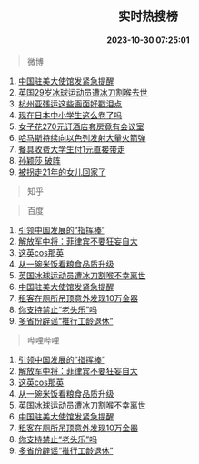 <div align="center"><h2>实时热搜榜</h2><h4>2023-10-30 07:25:01</h4></div>

> 微博  

1. [中国驻美大使馆发紧急提醒](https://s.weibo.com/weibo?q=%23%E4%B8%AD%E5%9B%BD%E9%A9%BB%E7%BE%8E%E5%A4%A7%E4%BD%BF%E9%A6%86%E5%8F%91%E7%B4%A7%E6%80%A5%E6%8F%90%E9%86%92%23&t=31&band_rank=1&Refer=top)<br />
2. [英国29岁冰球运动员遭冰刀割喉去世](https://s.weibo.com/weibo?q=%23%E8%8B%B1%E5%9B%BD29%E5%B2%81%E5%86%B0%E7%90%83%E8%BF%90%E5%8A%A8%E5%91%98%E9%81%AD%E5%86%B0%E5%88%80%E5%89%B2%E5%96%89%E5%8E%BB%E4%B8%96%23&t=31&band_rank=2&Refer=top)<br />
3. [杭州亚残运这些画面好戳泪点](https://s.weibo.com/weibo?q=%23%E6%9D%AD%E5%B7%9E%E4%BA%9A%E6%AE%8B%E8%BF%90%E8%BF%99%E4%BA%9B%E7%94%BB%E9%9D%A2%E5%A5%BD%E6%88%B3%E6%B3%AA%E7%82%B9%23&t=31&band_rank=3&Refer=top)<br />
4. [现在日本中小学生这么卷了吗](https://s.weibo.com/weibo?q=%E7%8E%B0%E5%9C%A8%E6%97%A5%E6%9C%AC%E4%B8%AD%E5%B0%8F%E5%AD%A6%E7%94%9F%E8%BF%99%E4%B9%88%E5%8D%B7%E4%BA%86%E5%90%97&t=31&band_rank=4&Refer=top)<br />
5. [女子花270元订酒店套房竟有会议室](https://s.weibo.com/weibo?q=%23%E5%A5%B3%E5%AD%90%E8%8A%B1270%E5%85%83%E8%AE%A2%E9%85%92%E5%BA%97%E5%A5%97%E6%88%BF%E7%AB%9F%E6%9C%89%E4%BC%9A%E8%AE%AE%E5%AE%A4%23&t=31&band_rank=5&Refer=top)<br />
6. [哈马斯持续向以色列发射大量火箭弹](https://s.weibo.com/weibo?q=%23%E5%93%88%E9%A9%AC%E6%96%AF%E6%8C%81%E7%BB%AD%E5%90%91%E4%BB%A5%E8%89%B2%E5%88%97%E5%8F%91%E5%B0%84%E5%A4%A7%E9%87%8F%E7%81%AB%E7%AE%AD%E5%BC%B9%23&t=31&band_rank=6&Refer=top)<br />
7. [餐具收费大学生付1元直接带走](https://s.weibo.com/weibo?q=%23%E9%A4%90%E5%85%B7%E6%94%B6%E8%B4%B9%E5%A4%A7%E5%AD%A6%E7%94%9F%E4%BB%981%E5%85%83%E7%9B%B4%E6%8E%A5%E5%B8%A6%E8%B5%B0%23&t=31&band_rank=7&Refer=top)<br />
8. [孙颖莎 破阵](https://s.weibo.com/weibo?q=%E5%AD%99%E9%A2%96%E8%8E%8E%20%E7%A0%B4%E9%98%B5&t=31&band_rank=8&Refer=top)<br />
9. [被拐走21年的女儿回家了](https://s.weibo.com/weibo?q=%23%E8%A2%AB%E6%8B%90%E8%B5%B021%E5%B9%B4%E7%9A%84%E5%A5%B3%E5%84%BF%E5%9B%9E%E5%AE%B6%E4%BA%86%23&t=31&band_rank=9&Refer=top)<br />

> 知乎  


> 百度  

1. [引领中国发展的“指挥棒”](https://www.baidu.com/s?wd=%E5%BC%95%E9%A2%86%E4%B8%AD%E5%9B%BD%E5%8F%91%E5%B1%95%E7%9A%84%E2%80%9C%E6%8C%87%E6%8C%A5%E6%A3%92%E2%80%9D&sa=fyb_news&rsv_dl=fyb_news)<br />
2. [解放军中将：菲律宾不要狂妄自大](https://www.baidu.com/s?wd=%E8%A7%A3%E6%94%BE%E5%86%9B%E4%B8%AD%E5%B0%86%EF%BC%9A%E8%8F%B2%E5%BE%8B%E5%AE%BE%E4%B8%8D%E8%A6%81%E7%8B%82%E5%A6%84%E8%87%AA%E5%A4%A7&sa=fyb_news&rsv_dl=fyb_news)<br />
3. [这英cos那英](https://www.baidu.com/s?wd=%E8%BF%99%E8%8B%B1cos%E9%82%A3%E8%8B%B1&sa=fyb_news&rsv_dl=fyb_news)<br />
4. [从一碗米饭看粮食品质升级](https://www.baidu.com/s?wd=%E4%BB%8E%E4%B8%80%E7%A2%97%E7%B1%B3%E9%A5%AD%E7%9C%8B%E7%B2%AE%E9%A3%9F%E5%93%81%E8%B4%A8%E5%8D%87%E7%BA%A7&sa=fyb_news&rsv_dl=fyb_news)<br />
5. [英国冰球运动员遭冰刀割喉不幸离世](https://www.baidu.com/s?wd=%E8%8B%B1%E5%9B%BD%E5%86%B0%E7%90%83%E8%BF%90%E5%8A%A8%E5%91%98%E9%81%AD%E5%86%B0%E5%88%80%E5%89%B2%E5%96%89%E4%B8%8D%E5%B9%B8%E7%A6%BB%E4%B8%96&sa=fyb_news&rsv_dl=fyb_news)<br />
6. [中国驻美大使馆发紧急提醒](https://www.baidu.com/s?wd=%E4%B8%AD%E5%9B%BD%E9%A9%BB%E7%BE%8E%E5%A4%A7%E4%BD%BF%E9%A6%86%E5%8F%91%E7%B4%A7%E6%80%A5%E6%8F%90%E9%86%92&sa=fyb_news&rsv_dl=fyb_news)<br />
7. [租客在厕所吊顶意外发现10万金器](https://www.baidu.com/s?wd=%E7%A7%9F%E5%AE%A2%E5%9C%A8%E5%8E%95%E6%89%80%E5%90%8A%E9%A1%B6%E6%84%8F%E5%A4%96%E5%8F%91%E7%8E%B010%E4%B8%87%E9%87%91%E5%99%A8&sa=fyb_news&rsv_dl=fyb_news)<br />
8. [你支持禁止“老头乐”吗](https://www.baidu.com/s?wd=%E4%BD%A0%E6%94%AF%E6%8C%81%E7%A6%81%E6%AD%A2%E2%80%9C%E8%80%81%E5%A4%B4%E4%B9%90%E2%80%9D%E5%90%97&sa=fyb_news&rsv_dl=fyb_news)<br />
9. [多省份辟谣“推行工龄退休”](https://www.baidu.com/s?wd=%E5%A4%9A%E7%9C%81%E4%BB%BD%E8%BE%9F%E8%B0%A3%E2%80%9C%E6%8E%A8%E8%A1%8C%E5%B7%A5%E9%BE%84%E9%80%80%E4%BC%91%E2%80%9D&sa=fyb_news&rsv_dl=fyb_news)<br />

> 哔哩哔哩  

1. [引领中国发展的“指挥棒”](https://www.baidu.com/s?wd=%E5%BC%95%E9%A2%86%E4%B8%AD%E5%9B%BD%E5%8F%91%E5%B1%95%E7%9A%84%E2%80%9C%E6%8C%87%E6%8C%A5%E6%A3%92%E2%80%9D&sa=fyb_news&rsv_dl=fyb_news)<br />
2. [解放军中将：菲律宾不要狂妄自大](https://www.baidu.com/s?wd=%E8%A7%A3%E6%94%BE%E5%86%9B%E4%B8%AD%E5%B0%86%EF%BC%9A%E8%8F%B2%E5%BE%8B%E5%AE%BE%E4%B8%8D%E8%A6%81%E7%8B%82%E5%A6%84%E8%87%AA%E5%A4%A7&sa=fyb_news&rsv_dl=fyb_news)<br />
3. [这英cos那英](https://www.baidu.com/s?wd=%E8%BF%99%E8%8B%B1cos%E9%82%A3%E8%8B%B1&sa=fyb_news&rsv_dl=fyb_news)<br />
4. [从一碗米饭看粮食品质升级](https://www.baidu.com/s?wd=%E4%BB%8E%E4%B8%80%E7%A2%97%E7%B1%B3%E9%A5%AD%E7%9C%8B%E7%B2%AE%E9%A3%9F%E5%93%81%E8%B4%A8%E5%8D%87%E7%BA%A7&sa=fyb_news&rsv_dl=fyb_news)<br />
5. [英国冰球运动员遭冰刀割喉不幸离世](https://www.baidu.com/s?wd=%E8%8B%B1%E5%9B%BD%E5%86%B0%E7%90%83%E8%BF%90%E5%8A%A8%E5%91%98%E9%81%AD%E5%86%B0%E5%88%80%E5%89%B2%E5%96%89%E4%B8%8D%E5%B9%B8%E7%A6%BB%E4%B8%96&sa=fyb_news&rsv_dl=fyb_news)<br />
6. [中国驻美大使馆发紧急提醒](https://www.baidu.com/s?wd=%E4%B8%AD%E5%9B%BD%E9%A9%BB%E7%BE%8E%E5%A4%A7%E4%BD%BF%E9%A6%86%E5%8F%91%E7%B4%A7%E6%80%A5%E6%8F%90%E9%86%92&sa=fyb_news&rsv_dl=fyb_news)<br />
7. [租客在厕所吊顶意外发现10万金器](https://www.baidu.com/s?wd=%E7%A7%9F%E5%AE%A2%E5%9C%A8%E5%8E%95%E6%89%80%E5%90%8A%E9%A1%B6%E6%84%8F%E5%A4%96%E5%8F%91%E7%8E%B010%E4%B8%87%E9%87%91%E5%99%A8&sa=fyb_news&rsv_dl=fyb_news)<br />
8. [你支持禁止“老头乐”吗](https://www.baidu.com/s?wd=%E4%BD%A0%E6%94%AF%E6%8C%81%E7%A6%81%E6%AD%A2%E2%80%9C%E8%80%81%E5%A4%B4%E4%B9%90%E2%80%9D%E5%90%97&sa=fyb_news&rsv_dl=fyb_news)<br />
9. [多省份辟谣“推行工龄退休”](https://www.baidu.com/s?wd=%E5%A4%9A%E7%9C%81%E4%BB%BD%E8%BE%9F%E8%B0%A3%E2%80%9C%E6%8E%A8%E8%A1%8C%E5%B7%A5%E9%BE%84%E9%80%80%E4%BC%91%E2%80%9D&sa=fyb_news&rsv_dl=fyb_news)<br />
